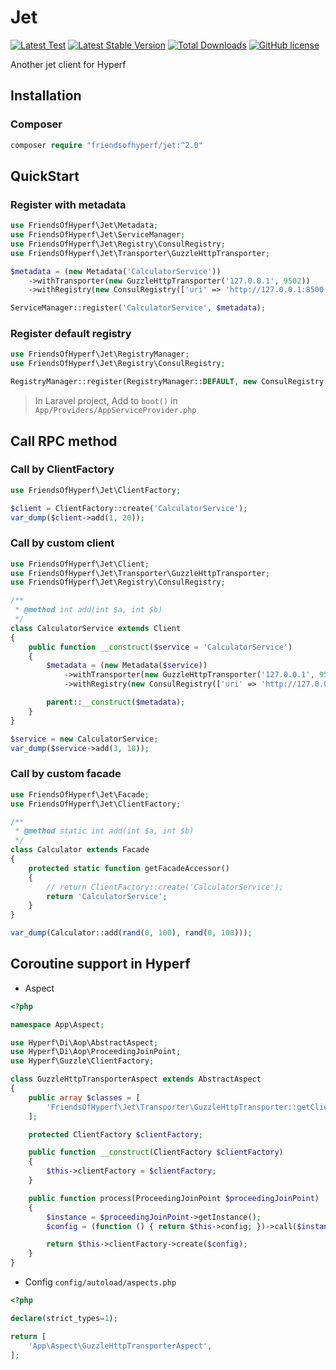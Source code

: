 # Jet

[![Latest Test](https://github.com/friendsofhyperf/jet/workflows/tests/badge.svg)](https://github.com/friendsofhyperf/jet/actions)
[![Latest Stable Version](https://img.shields.io/packagist/v/friendsofhyperf/jet)](https://packagist.org/packages/friendsofhyperf/jet)
[![Total Downloads](https://img.shields.io/packagist/dt/friendsofhyperf/jet)](https://packagist.org/packages/friendsofhyperf/jet)
[![GitHub license](https://img.shields.io/github/license/friendsofhyperf/jet)](https://github.com/friendsofhyperf/jet)

Another jet client for Hyperf

## Installation

### Composer

```php
composer require "friendsofhyperf/jet:^2.0"
```

## QuickStart

### Register with metadata

```php
use FriendsOfHyperf\Jet\Metadata;
use FriendsOfHyperf\Jet\ServiceManager;
use FriendsOfHyperf\Jet\Registry\ConsulRegistry;
use FriendsOfHyperf\Jet\Transporter\GuzzleHttpTransporter;

$metadata = (new Metadata('CalculatorService'))
    ->withTransporter(new GuzzleHttpTransporter('127.0.0.1', 9502))
    ->withRegistry(new ConsulRegistry(['uri' => 'http://127.0.0.1:8500']));

ServiceManager::register('CalculatorService', $metadata);
```

### Register default registry

```php
use FriendsOfHyperf\Jet\RegistryManager;
use FriendsOfHyperf\Jet\Registry\ConsulRegistry;

RegistryManager::register(RegistryManager::DEFAULT, new ConsulRegistry(['uri' => $uri, 'timeout' => 1]));
```

> In Laravel project, Add to `boot()` in `App/Providers/AppServiceProvider.php`

## Call RPC method

### Call by ClientFactory

```php
use FriendsOfHyperf\Jet\ClientFactory;

$client = ClientFactory::create('CalculatorService');
var_dump($client->add(1, 20));
```

### Call by custom client

```php
use FriendsOfHyperf\Jet\Client;
use FriendsOfHyperf\Jet\Transporter\GuzzleHttpTransporter;
use FriendsOfHyperf\Jet\Registry\ConsulRegistry;

/**
 * @method int add(int $a, int $b)
 */
class CalculatorService extends Client
{
    public function __construct($service = 'CalculatorService')
    {
        $metadata = (new Metadata($service))
            ->withTransporter(new GuzzleHttpTransporter('127.0.0.1', 9502))
            ->withRegistry(new ConsulRegistry(['uri' => 'http://127.0.0.1:8500']));

        parent::__construct($metadata);
    }
}

$service = new CalculatorService;
var_dump($service->add(3, 10));
```

### Call by custom facade

```php
use FriendsOfHyperf\Jet\Facade;
use FriendsOfHyperf\Jet\ClientFactory;

/**
 * @method static int add(int $a, int $b)
 */
class Calculator extends Facade
{
    protected static function getFacadeAccessor()
    {
        // return ClientFactory::create('CalculatorService');
        return 'CalculatorService';
    }
}

var_dump(Calculator::add(rand(0, 100), rand(0, 100)));
```

## Coroutine support in Hyperf

- Aspect

```php
<?php

namespace App\Aspect;

use Hyperf\Di\Aop\AbstractAspect;
use Hyperf\Di\Aop\ProceedingJoinPoint;
use Hyperf\Guzzle\ClientFactory;

class GuzzleHttpTransporterAspect extends AbstractAspect
{
    public array $classes = [
        'FriendsOfHyperf\Jet\Transporter\GuzzleHttpTransporter::getClient',
    ];

    protected ClientFactory $clientFactory;

    public function __construct(ClientFactory $clientFactory)
    {
        $this->clientFactory = $clientFactory;
    }

    public function process(ProceedingJoinPoint $proceedingJoinPoint)
    {
        $instance = $proceedingJoinPoint->getInstance();
        $config = (function () { return $this->config; })->call($instance);

        return $this->clientFactory->create($config);
    }
}
```

- Config `config/autoload/aspects.php`

```php
<?php

declare(strict_types=1);

return [
    'App\Aspect\GuzzleHttpTransporterAspect',
];
```

